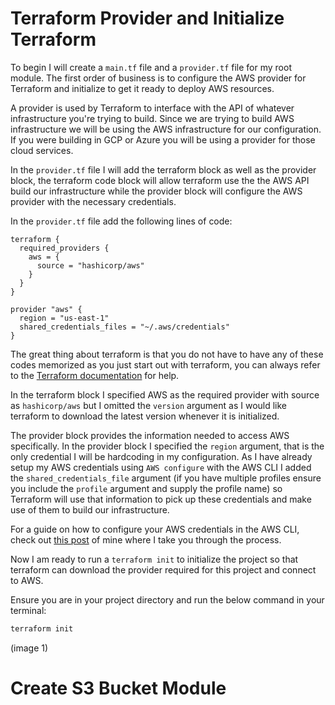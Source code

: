 # Terraform Provider and Initialize Terraform

To begin I will create a `main.tf` file and a `provider.tf` file for my root module. The first order of business is to configure the AWS provider for Terraform and initialize to get it ready to deploy AWS resources.

A provider is used by Terraform to interface with the API of whatever infrastructure you're trying to build. Since we are trying to build AWS infrastructure we will be using the AWS infrastructure for our configuration. If you were building in GCP or Azure you will be using a provider for those cloud services.

In the `provider.tf` file I will add the terraform block as well as the provider block, the terraform code block will allow terraform use the the AWS API build our infrastructure while the provider block will configure the AWS provider with the necessary credentials.

In the `provider.tf` file add the following lines of code:

```hcl
terraform {
  required_providers {
    aws = {
      source = "hashicorp/aws"
    }
  }
}

provider "aws" {
  region = "us-east-1"
  shared_credentials_files = "~/.aws/credentials"
}
```

The great thing about terraform is that you do not have to have any of these codes memorized as you just start out with terraform, you can always refer to the [Terraform documentation](https://developer.hashicorp.com/terraform/docs) for help. 

In the terraform block I specified AWS as the required provider with source as `hashicorp/aws` but I omitted the `version` argument as I would like terraform to download the latest version whenever it is initialized.

The provider block provides the information needed to access AWS specifically. In the provider block I specified the `region` argument, that is the only credential I will be hardcoding in my configuration. As I have already setup my AWS credentials using `AWS configure` with the AWS CLI  I added the `shared_credentials_file` argument (if you have multiple profiles ensure you include the `profile` argument and supply the profile name) so Terraform will use that information to pick up these credentials and make use of them to build our infrastructure.

For a guide on how to configure your AWS credentials in the AWS CLI, check out [this post](https://dev.to/chigozieco/host-a-static-website-using-amazon-s3-and-serve-it-through-amazon-cloudfront-3om8#configure-aws-cli) of mine where I take you through the process.

Now I am ready to run a `terraform init` to initialize the project so that terraform can download the provider required for this project and connect to AWS.

Ensure you are in your project directory and run the below command in your terminal:

```sh
terraform init
```

(image 1)

# Create S3 Bucket Module

